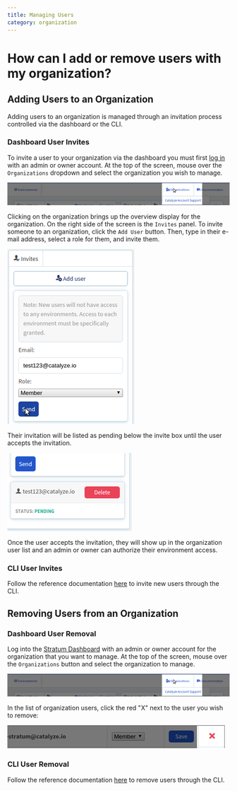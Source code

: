 ```yaml
---
title: Managing Users
category: organization
---
```


# How can I add or remove users with my organization?

## Adding Users to an Organization

Adding users to an organization is managed through an invitation process controlled via the dashboard or the CLI.

### Dashboard User Invites

To invite a user to your organization via the dashboard you must first [log in](https://product.catalyze.io/stratum) with an admin or owner account. At the top of the screen, mouse over the `Organizations` dropdown and select the organization you wish to manage.

![org_dropdown](images/organization_dropdown.png)

Clicking on the organization brings up the overview display for the organization. On the right side of the screen is the `Invites` panel. To invite someone to an organization, click the `Add User` button. Then, type in their e-mail address, select a role for them, and invite them.

![org_invite](images/organization_invite.png)

Their invitation will be listed as pending below the invite box until the user accepts the invitation.

![org_invite_pending](images/organization_invite_pending.png)

Once the user accepts the invitation, they will show up in the organization user list and an admin or owner can authorize their environment access.

### CLI User Invites

Follow the reference documentation [here](paas/paas-cli-reference/#invites-send) to invite new users through the CLI.

## Removing Users from an Organization

### Dashboard User Removal

Log into the [Stratum Dashboard](https://product.catalyze.io/stratum) with an admin or owner account for the organization that you want to manage. At the top of the screen, mouse over the `Organizations` button and select the organization to manage.

![org_dropdown](images/organization_dropdown.png)

In the list of organization users, click the red "X" next to the user you wish to remove:

![user_delete](images/dashboard_user_delete.png)

### CLI User Removal

Follow the reference documentation [here](paas/paas-cli-reference/#invites-rm) to remove users through the CLI.
